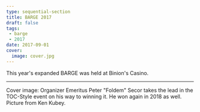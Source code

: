 ```yaml
---
type: sequential-section
title: BARGE 2017
draft: false
tags:
 - barge
 - 2017
date: 2017-09-01
cover:
  image: cover.jpg
---
```


This year's expanded BARGE was held at Binion's Casino.

<!--more-->

-----

Cover image: Organizer Emeritus Peter "Foldem" Secor takes the lead in the
TOC-Style event on his way to winning it.  He won again in 2018 as well.
Picture from Ken Kubey.

